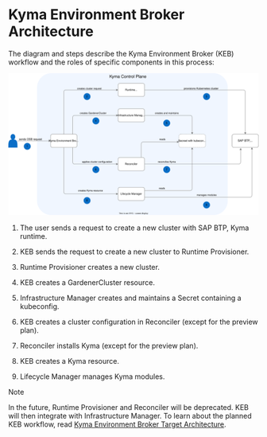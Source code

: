 # Kyma Environment Broker Architecture

The diagram and steps describe the Kyma Environment Broker (KEB) workflow and the roles of specific components in this process:

![KEB diagram](../assets/keb-arch.svg)

1. The user sends a request to create a new cluster with SAP BTP, Kyma runtime.

2. KEB sends the request to create a new cluster to Runtime Provisioner.

3. Runtime Provisioner creates a new cluster.

4. KEB creates a GardenerCluster resource.

5. Infrastructure Manager creates and maintains a Secret containing a kubeconfig.

6. KEB creates a cluster configuration in Reconciler (except for the preview plan).

7. Reconciler installs Kyma (except for the preview plan). 

8. KEB creates a Kyma resource.

9. Lifecycle Manager manages Kyma modules.

> [!NOTE] 
> In the future, Runtime Provisioner and Reconciler will be deprecated.  KEB will then integrate with Infrastructure Manager. To learn about the planned KEB workflow, read [Kyma Environment Broker Target Architecture](01-20-target-architecture.md).
